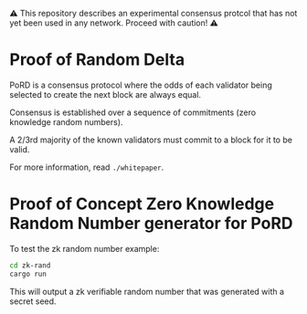 :warning: This repository describes an experimental consensus protcol that has not yet been used in any network. Proceed with caution! :warning:

# Proof of Random Delta

PoRD is a consensus protocol where the odds of each validator being selected to create the next block are always equal.

Consensus is established over a sequence of commitments (zero knowledge random numbers).

A 2/3rd majority of the known validators must commit to a block for it to be valid.

For more information, read `./whitepaper`.

# Proof of Concept Zero Knowledge Random Number generator for PoRD
To test the zk random number example:
```bash
cd zk-rand
cargo run
```
This will output a zk verifiable random number that was generated with a secret seed.
